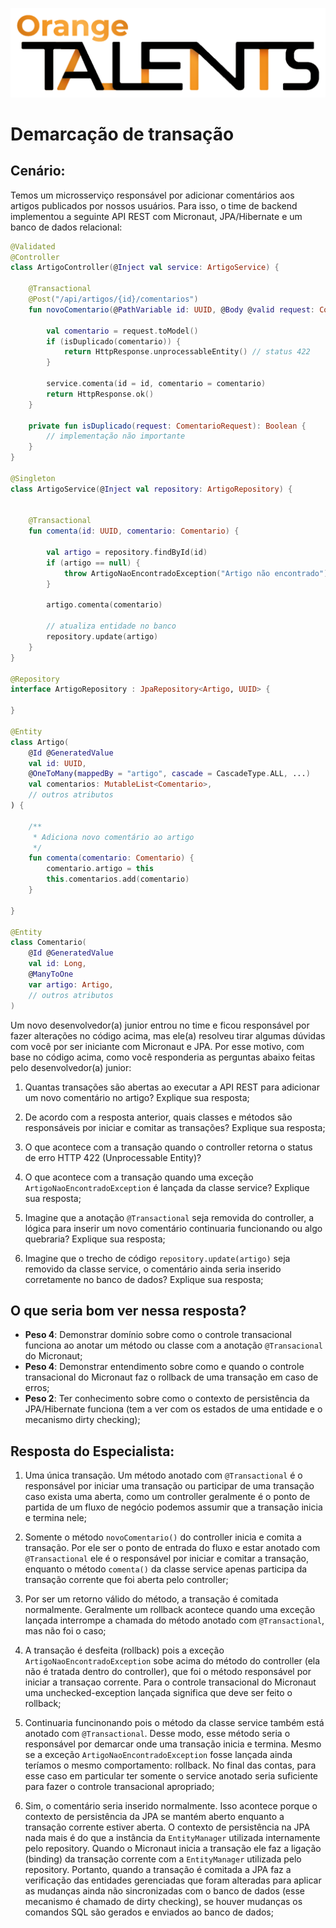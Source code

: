 ![Logo da Orange Talents](resources/Orange-Talents-preto-brilhoesombra.png)

# Demarcação de transação

## Cenário:

Temos um microsserviço responsável por adicionar comentários aos artigos publicados por nossos usuários. Para isso, o time de backend implementou a seguinte API REST com Micronaut, JPA/Hibernate e um banco de dados relacional:

```kotlin
@Validated
@Controller
class ArtigoController(@Inject val service: ArtigoService) {

    @Transactional
    @Post("/api/artigos/{id}/comentarios")
    fun novoComentario(@PathVariable id: UUID, @Body @valid request: ComentarioRequest): HttpResponse<Any> {

        val comentario = request.toModel()
        if (isDuplicado(comentario)) {
            return HttpResponse.unprocessableEntity() // status 422
        }

        service.comenta(id = id, comentario = comentario)
        return HttpResponse.ok()
    }

    private fun isDuplicado(request: ComentarioRequest): Boolean {
        // implementação não importante
    }
}

@Singleton
class ArtigoService(@Inject val repository: ArtigoRepository) {


    @Transactional
    fun comenta(id: UUID, comentario: Comentario) {

        val artigo = repository.findById(id)
        if (artigo == null) {
            throw ArtigoNaoEncontradoException("Artigo não encontrado")
        }

        artigo.comenta(comentario)

        // atualiza entidade no banco
        repository.update(artigo)
    }
}

@Repository
interface ArtigoRepository : JpaRepository<Artigo, UUID> {

}

@Entity
class Artigo(
    @Id @GeneratedValue 
    val id: UUID, 
    @OneToMany(mappedBy = "artigo", cascade = CascadeType.ALL, ...)
    val comentarios: MutableList<Comentario>,
    // outros atributos
) {

    /**
     * Adiciona novo comentário ao artigo
     */
    fun comenta(comentario: Comentario) {
        comentario.artigo = this
        this.comentarios.add(comentario)
    }

}

@Entity
class Comentario(
    @Id @GeneratedValue 
    val id: Long, 
    @ManyToOne
    var artigo: Artigo,
    // outros atributos
)
```

Um novo desenvolvedor(a) junior entrou no time e ficou responsável por fazer alterações no código acima, mas ele(a) resolveu tirar algumas dúvidas com você por ser iniciante com Micronaut e JPA. Por esse motivo, com base no código acima, como você responderia as perguntas abaixo feitas pelo desenvolvedor(a) junior:

1. Quantas transações são abertas ao executar a API REST para adicionar um novo comentário no artigo? Explique sua resposta;

2. De acordo com a resposta anterior, quais classes e métodos são responsáveis por iniciar e comitar as transações? Explique sua resposta;

3. O que acontece com a transação quando o controller retorna o status de erro HTTP 422 (Unprocessable Entity)?

4. O que acontece com a transação quando uma exceção `ArtigoNaoEncontradoException` é lançada da classe service? Explique sua resposta;

5. Imagine que a anotação `@Transactional` seja removida do controller, a lógica para inserir um novo comentário continuaria funcionando ou algo quebraria? Explique sua resposta;

6. Imagine que o trecho de código `repository.update(artigo)` seja removido da classe service, o comentário ainda seria inserido corretamente no banco de dados? Explique sua resposta;


## O que seria bom ver nessa resposta?

- **Peso 4**: Demonstrar domínio sobre como o controle transacional funciona ao anotar um método ou classe com a anotação `@Transacional` do Micronaut;
- **Peso 4**: Demonstrar entendimento sobre como e quando o controle transacional do Micronaut faz o rollback de uma transação em caso de erros;
- **Peso 2**: Ter conhecimento sobre como o contexto de persistência da JPA/Hibernate funciona (tem a ver com os estados de uma entidade e o mecanismo dirty checking);

## Resposta do Especialista:

1. Uma única transação. Um método anotado com `@Transactional` é o responsável por iniciar uma transação ou participar de uma transação caso exista uma aberta, como um controller geralmente é o ponto de partida de um fluxo de negócio podemos assumir que a transação inicia e termina nele;

2. Somente o método `novoComentario()` do controller inicia e comita a transação. Por ele ser o ponto de entrada do fluxo e estar anotado com `@Transactional` ele é o responsável por iniciar e comitar a transação, enquanto o método `comenta()` da classe service apenas participa da transação corrente que foi aberta pelo controller;

3. Por ser um retorno válido do método, a transação é comitada normalmente. Geralmente um rollback acontece quando uma exceção lançada interrompe a chamada do método anotado com `@Transactional`, mas não foi o caso;

4. A transação é desfeita (rollback) pois a exceção `ArtigoNaoEncontradoException` sobe acima do método do controller (ela não é tratada dentro do controller), que foi o método responsável por iniciar a transaçao corrente. Para o controle transacional do Micronaut uma unchecked-exception lançada significa que deve ser feito o rollback;

5. Continuaria funcinonando pois o método da classe service também está anotado com `@Transactional`. Desse modo, esse método seria o responsável por demarcar onde uma transação inicia e termina. Mesmo se a exceção `ArtigoNaoEncontradoException` fosse lançada ainda teríamos o mesmo comportamento: rollback. No final das contas, para esse caso em particular ter somente o service anotado seria suficiente para fazer o controle transacional apropriado;

6. Sim, o comentário seria inserido normalmente. Isso acontece porque o contexto de persistência da JPA se mantém aberto enquanto a transação corrente estiver aberta. O contexto de persistência na JPA nada mais é do que a instância da `EntityManager` utilizada internamente pelo repository. Quando o Micronaut inicia a transação ele faz a ligação (binding) da transação corrente com a `EntityManager` utilizada pelo repository. Portanto, quando a transação é comitada a JPA faz a verificação das entidades gerenciadas que foram alteradas para aplicar as mudanças ainda não sincronizadas com o banco de dados (esse mecanismo é chamado de dirty checking), se houver mudanças os comandos SQL são gerados e enviados ao banco de dados;